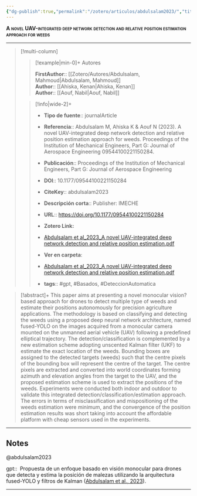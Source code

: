 ```yaml
---
{"dg-publish":true,"permalink":"/zotero/articulos/abdulsalam2023/","title":"A novel UAV-integrated deep network detection and relative position estimation approach for weeds","tags":["#zotero"]}
---
```



<span style="font-variant:small-caps; font-weight: bold;">A novel UAV-integrated deep network detection and relative position estimation approach for weeds</span>

---


> [!multi-column]
>
>> [!example|min-0]+ Autores
>> 
>> **FirstAuthor**:: [[Zotero/Autores/Abdulsalam, Mahmoud\|Abdulsalam, Mahmoud]]  
>> **Author**:: [[Ahiska, Kenan\|Ahiska, Kenan]]  
>> **Author**:: [[Aouf, Nabil\|Aouf, Nabil]]  
 >
>
>> [!info|wide-2]+
>>
>> - **Tipo de fuente**:: journalArticle
>> - **Referencia**:: Abdulsalam M, Ahiska K & Aouf N (2023). A novel UAV-integrated deep network detection and relative position estimation approach for weeds. Proceedings of the Institution of Mechanical Engineers, Part G: Journal of Aerospace Engineering 09544100221150284.
>> - **Publicación**:: Proceedings of the Institution of Mechanical Engineers, Part G: Journal of Aerospace Engineering
>> - **DOI**:: 10.1177/09544100221150284
>> - **CiteKey**:: abdulsalam2023
>> - **Descripción corta**:: Publisher: IMECHE
>> - **URL**:: https://doi.org/10.1177/09544100221150284
>> - **Zotero Link:** 
>> - [Abdulsalam et al_2023_A novel UAV-integrated deep network detection and relative position estimation.pdf](zotero://select/library/items/RMFGYQVN)
>>
>> - **Ver en carpeta**: 
>> - [Abdulsalam et al_2023_A novel UAV-integrated deep network detection and relative position estimation.pdf](file://J:\OneDrive\Articulos\Abdulsalam%20et%20al_2023_A%20novel%20UAV-integrated%20deep%20network%20detection%20and%20relative%20position%20estimation.pdf)
>> - **tags**:: #gpt, #Basados, #DeteccionAutomatica



> [!abstract]+ 
>This paper aims at presenting a novel monocular vision?based approach for drones to detect multiple type of weeds and estimate their positions autonomously for precision agriculture applications. The methodology is based on classifying and detecting the weeds using a proposed deep neural network architecture, named fused-YOLO on the images acquired from a monocular camera mounted on the unmanned aerial vehicle (UAV) following a predefined elliptical trajectory. The detection/classification is complemented by a new estimation scheme adopting unscented Kalman filter (UKF) to estimate the exact location of the weeds. Bounding boxes are assigned to the detected targets (weeds) such that the centre pixels of the bounding box will represent the centre of the target. The centre pixels are extracted and converted into world coordinates forming azimuth and elevation angles from the target to the UAV, and the proposed estimation scheme is used to extract the positions of the weeds. Experiments were conducted both indoor and outdoor to validate this integrated detection/classification/estimation approach. The errors in terms of misclassification and mispositioning of the weeds estimation were minimum, and the convergence of the position estimation results was short taking into account the affordable platform with cheap sensors used in the experiments.


--- 

## Notes

@abdulsalam2023

gpt::  Propuesta de un enfoque basado en visión monocular para drones que detecta y estima la posición de malezas utilizando la arquitectura fused-YOLO y filtros de Kalman ([Abdulsalam et al., 2023](zotero://select/library/items/KJN94TP8)).






---







